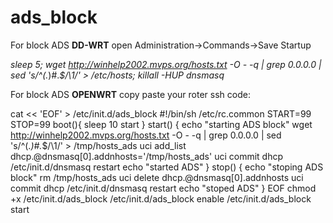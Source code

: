 # ads_block
For block ADS **DD-WRT** open
Administration->Commands->Save Startup

*sleep 5; wget http://winhelp2002.mvps.org/hosts.txt -O - -q | grep 0.0.0.0 | sed 's/^\(.*\)#.*$/\1/' > /etc/hosts; killall -HUP dnsmasq*



For block ADS **OPENWRT** 
copy paste your roter ssh code:

cat << 'EOF' > /etc/init.d/ads_block
#!/bin/sh /etc/rc.common
START=99
STOP=99
boot(){
   sleep 10
   start
}
start() {
    echo "starting ADS block"
    wget http://winhelp2002.mvps.org/hosts.txt -O - -q | grep 0.0.0.0 | sed 's/^\(.*\)#.*$/\1/'  > /tmp/hosts_ads
    uci add_list dhcp.@dnsmasq[0].addnhosts='/tmp/hosts_ads'
    uci commit dhcp
    /etc/init.d/dnsmasq restart
    echo "started ADS" 
}
stop() {
    echo "stoping ADS block"
    rm /tmp/hosts_ads
    uci delete dhcp.@dnsmasq[0].addnhosts
    uci commit dhcp
    /etc/init.d/dnsmasq restart
    echo "stoped ADS"
}
EOF
chmod +x /etc/init.d/ads_block
/etc/init.d/ads_block enable
/etc/init.d/ads_block start
